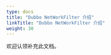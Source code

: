 ```yaml
---
type: docs
title: "Dubbo NetWorkFilter 介绍"
linkTitle: "Dubbo NetWorkFilter 介绍"
weight: 30
---
```


欢迎认领补充此文档。

